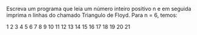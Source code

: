 Escreva um programa que leia um número inteiro positivo n e em seguida imprima n
linhas do chamado Triangulo de Floyd. Para n = 6, temos:

1
2 3
4 5 6
7 8 9 10
11 12 13 14 15
16 17 18 19 20 21